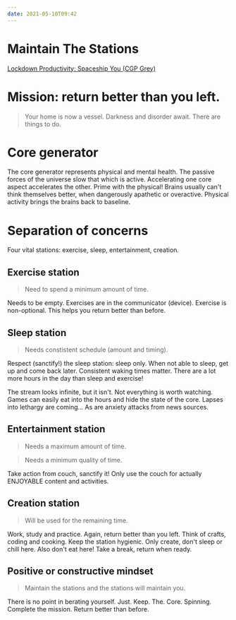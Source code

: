 ```yaml
---
date: 2021-05-10T09:42
---
```


# Maintain The Stations

[Lockdown Productivity: Spaceship You (CGP Grey)](https://www.youtube.com/watch?v=snAhsXyO3Ck)

# Mission: return better than you left.

> Your home is now a vessel. Darkness and disorder await. There are things to do.

# Core generator
The core generator represents physical and mental health. The passive forces of the universe slow that which is active. Accelerating one core aspect accelerates the other. Prime with the physical! Brains usually can't think themselves better, when dangerously apathetic or overactive. Physical activity brings the brains back to baseline.

# Separation of concerns
Four vital stations: exercise, sleep, entertainment, creation.

## Exercise station
> Need to spend a minimum amount of time.

Needs to be empty. Exercises are in the communicator (device). Exercise is non-optional. This helps you return better than before.

## Sleep station
> Needs constistent schedule (amount and timing).

Respect (sanctify!) the sleep station: sleep only. When not able to sleep, get up and come back later. Consistent waking times matter.
There are a lot more hours in the day than sleep and exercise! 

The stream looks infinite, but it isn't. Not everything is worth watching. Games can easily eat into the hours and hide the state of the core. Lapses into lethargy are coming... As are anxiety attacks from news sources.
## Entertainment station
> Needs a maximum amount of time.

> Needs a minimum quality of time.

Take action from couch, sanctify it! Only use the couch for actually ENJOYABLE content and activities.

## Creation station
> Will be used for the remaining time.

Work, study and practice. Again, return better than you left. Think of crafts, coding and cooking. Keep the station hygienic. Only create, don't sleep or chill here. Also don't eat here! Take a break, return when ready.

## Positive or constructive mindset
> Maintain the stations and the stations will maintain you.

There is no point in berating yourself. Just. Keep. The. Core. Spinning. Complete the mission. Return better than before.